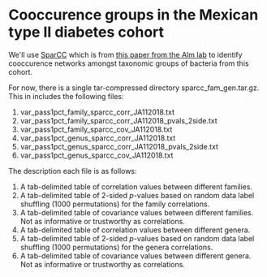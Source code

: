 # Cooccurence groups in the Mexican type II diabetes cohort

We'll use [SparCC](https://bitbucket.org/yonatanf/sparcc) which is from [this paper from the Alm lab](http://journals.plos.org/ploscompbiol/article?id=10.1371/journal.pcbi.1002687) to identify cooccurence networks amongst taxonomic groups of bacteria from this cohort.

For now, there is a single tar-compressed directory sparcc_fam_gen.tar.gz. This in includes the following files:

1. var_pass1pct_family_sparcc_corr_JA112018.txt
2. var_pass1pct_family_sparcc_corr_JA112018_pvals_2side.txt
3. var_pass1pct_family_sparcc_cov_JA112018.txt
4. var_pass1pct_genus_sparcc_corr_JA112018.txt
5. var_pass1pct_genus_sparcc_corr_JA112018_pvals_2side.txt
6. var_pass1pct_genus_sparcc_cov_JA112018.txt

The description each file is as follows:

1. A tab-delimited table of correlation values between different families.
2. A tab-delimited table of 2-sided *p*-values based on random data label shuffling (1000 permutations) for the family correlations.
3. A tab-delimited table of covariance values between different families. Not as informative or trustworthy as correlations.
4. A tab-delimited table of correlation values between different genera.
5. A tab-delimited table of 2-sided *p*-values based on random data label shuffling (1000 permutations) for the genera correlations.
6. A tab-delimited table of covariance values between different genera. Not as informative or trustworthy as correlations.
